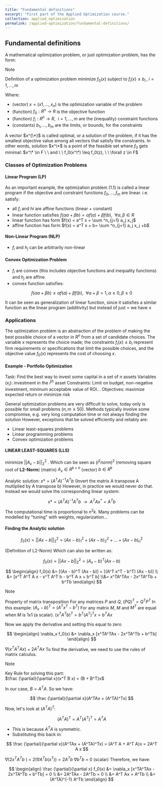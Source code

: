 ```yaml
---
title: "Fundamental definitions"
excerpt: "First part of the Applied Optimization course."
collection: applied_optimization
permalink: /applied-optimization/fundamental-definitions/
---
```


## Fundamental definitions 

A mathematical optimization problem, or just optimization problem, has the form: 


> [!NOTE]
> Definition of a optimization problem
> minimize $f_0(x)$
> subject to $f_i(x) \leq b_i \,, \ i =1,...,m$

Where:
- (vector) $x = (x1, ...,x_n)$ is the optimization variable of the problem
- (function) $f_0 : R^n \rightarrow R$ is the objective function
- (function) $f_i : R^n \rightarrow R, \ \ i = 1,...,m$ are the (inequality) constraint functions
- (constants) $b_1,...,b_m$ are the limits, or bounds, for the constraints

A vector $x^{\*}$ is called optimal, or a solution of the problem, if it has the smallest objective value among all vectors that satisfy the constraints. In other words, solution $x^\*$ is a point of the feasible set where $f_0$ gets minimal:  $x^\* \in F \ \ and \ \ f_0(x^\*) \leq f_0(z), \ \ \forall z \in F$

### Classes of Optimization Problems

#### Linear Program (LP)
As an important example, the optimization problem (1.1) is called a linear program if the objective and constraint functions $f_0, . . . , f_m$ are linear. i.e. satisfy: 
- all $f_i$ and $hi$ are affine functions (linear + constant)
- linear function satisfies $f(\alpha a + \beta b) = \alpha f(a) + \beta f(b), \ \ \forall \alpha , \beta \in R$
- linear function has form $f(x) = a^T x = \sum ^n_{j=1} a_j x_j$
- affine function has form $f(x) = a^T x + b= \sum ^n_{j=1} a_j x_j +b$

#### Non-Linear Program (NLP)
- $f_i$ and $h_j$ can be arbitrarily non-linear

#### Convex Optimization Problem 
- $f_i$ are convex (this includes objective functions and inequality functions) and $h_j$ are affine. 
- convex function satisfies:

$$
f(\alpha a + \beta b) \leq \alpha f(a) + \beta f(b), \ \ \forall \alpha + \beta = 1, \alpha \geq 0, \beta \geq 0
$$

It can be seen as generalization of linear function, since it satisfies a similar function as the linear program (additivity) but instead of just = we have $\leq$

### Applications
The optimization problem is an abstraction of the problem of making the best possible choice of a vector in $R^n$ from a set of candidate choices. The variable $x$ represents the choice made; the constraints $f_i(x) \leq b_i$ represent firm requirements or specifications that limit the possible choices, and the objective value $f_0(x)$ represents the cost of choosing $x$. 

#### Example - Portfolio Optimization
Task: Find the best way to invest some capital in a set of $n$ assets
Variables ($x_i$): investment in the $i^{th}$ asset 
Constraints: Limit on budget, non-negative investment, minimum acceptable value of ROI...
Objectives: maximize expected return or minimize risk 

General optimization problems are very difficult to solve, today only is possible for small problems ($n, m \leq 50$). Methods typically involve some compromise, e.g. very long computation time or not always finding the solution
However, exceptions that be solved efficiently and reliably are: 
- Linear least-squares problems
- Linear programming problems
- Convex optimization problems 

#### LINEAR LEAST-SQUARES (LLS) 
minimize $||A_x - b||^2_2$ . Which can be seen as $({l^2 norm})^2$  (removing square root of **L2-Norm**) 
(matrix) $A_x \in R^{k\times n}$ 
(vector) $b \in R^{k}$

Analytic solution: $x* = (A^TA)^{-1} A^T b$ (Invert the matrix A transpose A multiplied by A transpose b) 
However, in practice we would never do that. Instead we would solve the corresponding linear system: 

$$
x* = (A^TA)^{-1} A^T b \ \ \rightarrow \ \ A^T Ax^* = A^Tb
$$

The computational time is proportional to $n^2 k$.
Many problems can be modelled by "tuning" with weights, regularization...

#### Finding the Analytic solution

$$
f_0(x) = ||Ax - b||_2^2 = (Ax - b)^2_1 + (Ax -b)^2_2 + ... + (Ax - b)^2_n
$$

(Definition of L2-Norm)
Which can also be written as: 

$$
f_0(x) = ||Ax - b||_2^2 =(A_x - b)^T (Ax - b)
$$

$$
\begin{align} 
f_0(x) &= [(Ax - b)^T (Ax - b)] = [(A^T x^T - b^T) (Ax - b)] \\ &= [x^T A^T A x - x^T A^T b - b^T A x + b^T b] \\&= x^TA^TAx - 2x^TA^Tb + b^Tb
\end{align} 
$$


> [!NOTE]
> Property of matrix transposition
>For any matrices $P$ and $Q$, $(PQ)^T = Q^T P^T$
>In this example: 
>$(A_x - b)^T = (A^T x^T - b^T)$
>For any matrix $M$, $M$ and $M^T$ are equal when $M$ is 1x1 (a scalar).
>$(x^T A^T b)^T = b^T (A^T)^T x = b^T A x$


Now we apply the derivative and setting this equal to zero

$$
\begin{align} \nabla_x f_0(x) &= \nabla_x [x^TA^TAx - 2x^TA^Tb + b^Tb] \end{align}
$$

$\nabla (x^T A^T Ax)$ = $2A^T A x$
To find the derivative, we need to use the rules of matrix calculus.


> [!NOTE]
> Key Rule for solving this part:  
> $\frac {\partial}{\partial x}(x^T B x) =  (B + B^T)x$


In our case, $B = A^T A$. So we have:

$$
\frac {\partial}{\partial x}(A^TAx + (A^TA)^Tx)
$$

Now, let's look at $(A^T A)^T:$

$$
(A^T A)^T = A^T (A^T)^T = A^T A
$$

- This is because $A^TA$ is symmetric.
- Substituting this back in: 

$$ 
\frac {\partial}{\partial x}(A^TAx + (A^TA)^Tx) = (A^T A + A^T A)x = 2A^T A x
$$

$\nabla (2x^TA^Tb$ ) = $2(\nabla A^Tb(x^T)) = 2A^Tb$
$\nabla b^Tb$ = 0 (scalar)
Therefore, we have: 

$$
\begin{align}
\frac {\partial}{\partial x} f_0(x) &= \nabla_x [x^TA^TAx - 2x^TA^Tb + b^Tb]  = 0 \\ &= 2A^TAx - 2A^Tb = 0
\\ &= A^T Ax = A^Tb 
\\ &= (A^TA)^{-1} A^Tb
\end{align}
$$

